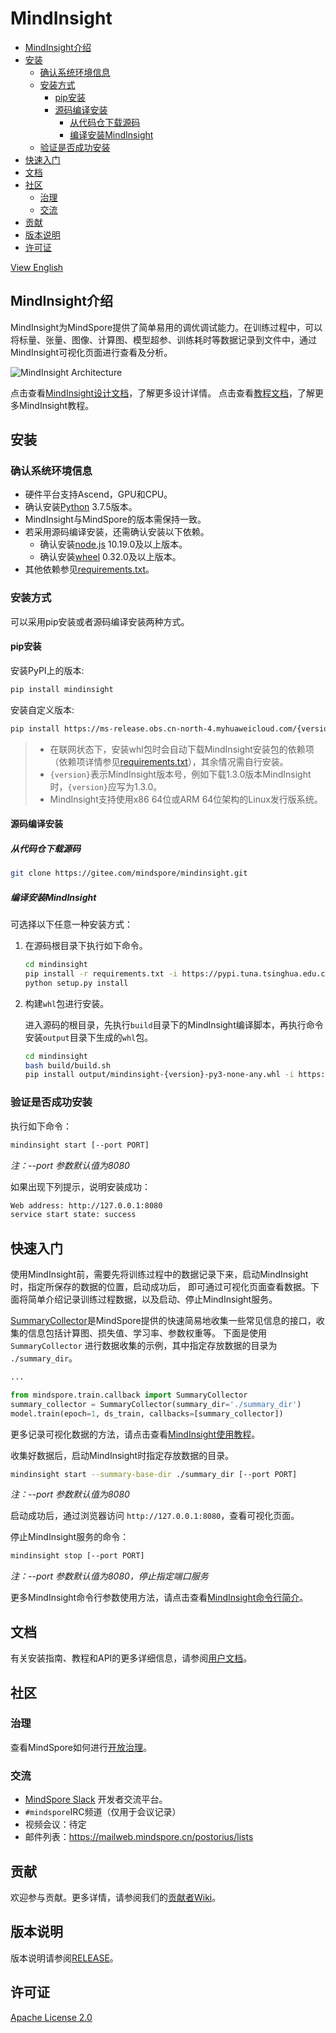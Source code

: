# MindInsight

<!-- TOC -->

- [MindInsight介绍](#mindinsight介绍)
- [安装](#安装)
    - [确认系统环境信息](#确认系统环境信息)
    - [安装方式](#安装方式)
        - [pip安装](#pip安装)
        - [源码编译安装](#源码编译安装)
            - [从代码仓下载源码](#从代码仓下载源码)
            - [编译安装MindInsight](#编译安装mindinsight)
    - [验证是否成功安装](#验证是否成功安装)
- [快速入门](#快速入门)
- [文档](#文档)
- [社区](#社区)
    - [治理](#治理)
    - [交流](#交流)
- [贡献](#贡献)
- [版本说明](#版本说明)
- [许可证](#许可证)

<!-- /TOC -->

[View English](./README.md)

## MindInsight介绍

MindInsight为MindSpore提供了简单易用的调优调试能力。在训练过程中，可以将标量、张量、图像、计算图、模型超参、训练耗时等数据记录到文件中，通过MindInsight可视化页面进行查看及分析。

![MindInsight Architecture](docs/arch.png)

点击查看[MindInsight设计文档](https://www.mindspore.cn/mindinsight/docs/zh-CN/master/training_visual_design.html)，了解更多设计详情。
点击查看[教程文档](https://www.mindspore.cn/mindinsight/docs/zh-CN/master/index.html)，了解更多MindInsight教程。

## 安装

### 确认系统环境信息

- 硬件平台支持Ascend，GPU和CPU。
- 确认安装[Python](https://www.python.org/ftp/python/3.7.5/Python-3.7.5.tgz) 3.7.5版本。
- MindInsight与MindSpore的版本需保持一致。
- 若采用源码编译安装，还需确认安装以下依赖。
    - 确认安装[node.js](https://nodejs.org/en/download/) 10.19.0及以上版本。
    - 确认安装[wheel](https://pypi.org/project/wheel/) 0.32.0及以上版本。
- 其他依赖参见[requirements.txt](https://gitee.com/mindspore/mindinsight/blob/master/requirements.txt)。

### 安装方式

可以采用pip安装或者源码编译安装两种方式。

#### pip安装

安装PyPI上的版本:

```bash
pip install mindinsight
```

安装自定义版本:

```bash
pip install https://ms-release.obs.cn-north-4.myhuaweicloud.com/{version}/MindInsight/any/mindinsight-{version}-py3-none-any.whl --trusted-host ms-release.obs.cn-north-4.myhuaweicloud.com -i https://pypi.tuna.tsinghua.edu.cn/simple
```

> - 在联网状态下，安装whl包时会自动下载MindInsight安装包的依赖项（依赖项详情参见[requirements.txt](https://gitee.com/mindspore/mindinsight/blob/master/requirements.txt)），其余情况需自行安装。
> - `{version}`表示MindInsight版本号，例如下载1.3.0版本MindInsight时，`{version}`应写为1.3.0。
> - MindInsight支持使用x86 64位或ARM 64位架构的Linux发行版系统。

#### 源码编译安装

##### 从代码仓下载源码

```bash
git clone https://gitee.com/mindspore/mindinsight.git
```

##### 编译安装MindInsight

可选择以下任意一种安装方式：

1. 在源码根目录下执行如下命令。

    ```bash
    cd mindinsight
    pip install -r requirements.txt -i https://pypi.tuna.tsinghua.edu.cn/simple
    python setup.py install
    ```

2. 构建`whl`包进行安装。

    进入源码的根目录，先执行`build`目录下的MindInsight编译脚本，再执行命令安装`output`目录下生成的`whl`包。

    ```bash
    cd mindinsight
    bash build/build.sh
    pip install output/mindinsight-{version}-py3-none-any.whl -i https://pypi.tuna.tsinghua.edu.cn/simple
    ```

### 验证是否成功安装

执行如下命令：

```bash
mindinsight start [--port PORT]
```

*注：--port 参数默认值为8080*

如果出现下列提示，说明安装成功：

```bash
Web address: http://127.0.0.1:8080
service start state: success
```

## 快速入门

使用MindInsight前，需要先将训练过程中的数据记录下来，启动MindInsight时，指定所保存的数据的位置，启动成功后，
即可通过可视化页面查看数据。下面将简单介绍记录训练过程数据，以及启动、停止MindInsight服务。

[SummaryCollector](https://www.mindspore.cn/docs/zh-CN/r1.7/api_python/mindspore.train.html#mindspore.train.callback.SummaryCollector)是MindSpore提供的快速简易地收集一些常见信息的接口，收集的信息包括计算图、损失值、学习率、参数权重等。
下面是使用 `SummaryCollector` 进行数据收集的示例，其中指定存放数据的目录为 `./summary_dir`。

```python
...

from mindspore.train.callback import SummaryCollector
summary_collector = SummaryCollector(summary_dir='./summary_dir')
model.train(epoch=1, ds_train, callbacks=[summary_collector])
```

更多记录可视化数据的方法，请点击查看[MindInsight使用教程](https://www.mindspore.cn/mindinsight/docs/zh-CN/master/index.html)。

收集好数据后，启动MindInsight时指定存放数据的目录。

```bash
mindinsight start --summary-base-dir ./summary_dir [--port PORT]
```

*注：--port 参数默认值为8080*

启动成功后，通过浏览器访问 `http://127.0.0.1:8080`，查看可视化页面。

停止MindInsight服务的命令：

```bash
mindinsight stop [--port PORT]
```

*注：--port 参数默认值为8080，停止指定端口服务*

更多MindInsight命令行参数使用方法，请点击查看[MindInsight命令行简介](https://www.mindspore.cn/mindinsight/docs/zh-CN/r1.5/mindinsight_commands.html)。

## 文档

有关安装指南、教程和API的更多详细信息，请参阅[用户文档](https://gitee.com/mindspore/docs)。

## 社区

### 治理

查看MindSpore如何进行[开放治理](https://gitee.com/mindspore/community/blob/master/governance.md)。

### 交流

- [MindSpore Slack](https://join.slack.com/t/mindspore/shared_invite/zt-dgk65rli-3ex4xvS4wHX7UDmsQmfu8w) 开发者交流平台。
- `#mindspore`IRC频道（仅用于会议记录）
- 视频会议：待定
- 邮件列表：<https://mailweb.mindspore.cn/postorius/lists>

## 贡献

欢迎参与贡献。更多详情，请参阅我们的[贡献者Wiki](https://gitee.com/mindspore/mindspore/blob/master/CONTRIBUTING.md)。

## 版本说明

版本说明请参阅[RELEASE](RELEASE.md)。

## 许可证

[Apache License 2.0](LICENSE)
